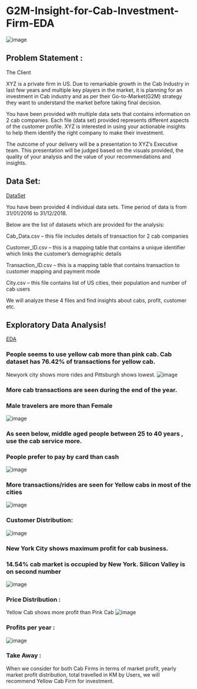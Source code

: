 # G2M-Insight-for-Cab-Investment-Firm-EDA
![image](https://user-images.githubusercontent.com/96436449/195415692-694f60f9-912e-4f2d-866c-0ec8d8d7c5e6.png)


## Problem Statement :
The Client

XYZ is a private firm in US. Due to remarkable growth in the Cab Industry in last few years and multiple key players in the market, it is planning for an investment in Cab industry and as per their Go-to-Market(G2M) strategy they want to understand the market before taking final decision.

You have been provided with multiple data sets that contains information on 2 cab companies. Each file (data set) provided represents different aspects of the customer profile. XYZ is interested in using your actionable insights to help them identify the right company to make their investment.

The outcome of your delivery will be a presentation to XYZ’s Executive team. This presentation will be judged based on the visuals provided, the quality of your analysis and the value of your recommendations and insights. 

## Data Set:

[DataSet](https://github.com/DataGlacier/DataSets)

You have been provided 4 individual data sets. Time period of data is from 31/01/2016 to 31/12/2018.

Below are the list of datasets which are provided for the analysis:

Cab_Data.csv – this file includes details of transaction for 2 cab companies

Customer_ID.csv – this is a mapping table that contains a unique identifier which links the customer’s demographic details

Transaction_ID.csv – this is a mapping table that contains transaction to customer mapping and payment mode

City.csv – this file contains list of US cities, their population and number of cab users

We will analyze these 4 files and find insights about cabs, profit, customer etc.

## Exploratory Data Analysis! 
[EDA](https://github.com/gitprojectspk/G2M-Insight-for-Cab-Investment-Firm-EDA/blob/main/G2M_Data_Wrangling_and_EDA.ipynb)

### People seems to use yellow cab more than pink cab. Cab dataset has 76.42% of transactions for yellow cab.
Newyork city shows more rides and Pittsburgh shows lowest. 
![image](https://user-images.githubusercontent.com/96436449/195414738-019f057b-4997-414f-9dbd-7745751f51b3.png)

### More cab transactions are seen during the end of the year.
### Male travelers are more than Female
![image](https://user-images.githubusercontent.com/96436449/195414837-ca0ea5e0-adb6-49a9-8543-5af463353cc3.png)


### As seen below, middle aged people between 25 to 40 years , use the cab service more.
### People prefer to pay by card than cash
![image](https://user-images.githubusercontent.com/96436449/195414974-31186298-c574-4b12-9cff-0e123088d1b8.png)

### More transactions/rides are seen for Yellow cabs in most of the cities
![image](https://user-images.githubusercontent.com/96436449/195415027-25a2a383-4a78-4be9-9602-a3ccaaf3dd80.png)

### Customer Distribution:
![image](https://user-images.githubusercontent.com/96436449/195415300-b8fb71bf-d83c-41f5-9fc0-9d200f58de9c.png)

### New York City shows maximum profit for cab business. 
### 14.54% cab market is occupied by New York. Silicon Valley is on second number
![image](https://user-images.githubusercontent.com/96436449/195413750-3c2d02d4-3c64-4153-bc3d-016e872a3b45.png)

### Price Distribution :
Yellow Cab shows more profit than Pink Cab
![image](https://user-images.githubusercontent.com/96436449/195413653-6b360d55-7353-45e8-8bdd-316686d74956.png)

### Profits per year :
![image](https://user-images.githubusercontent.com/96436449/195413834-d441fe38-36c9-45f0-a9db-c0c76dadaf5d.png)

### Take Away :
When we consider for both Cab Firms in terms of market profit, yearly market profit distribution, total travelled in KM by Users, we will recommend Yellow Cab Firm for investment.
